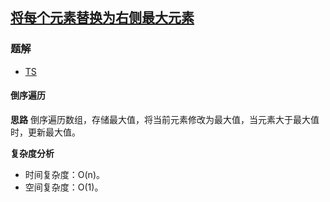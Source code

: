 ## [将每个元素替换为右侧最大元素](https://leetcode-cn.com/problems/replace-elements-with-greatest-element-on-right-side/)

### 题解
+ [TS](../../ts/1408/1299.ts)

#### 倒序遍历
**思路**
倒序遍历数组，存储最大值，将当前元素修改为最大值，当元素大于最大值时，更新最大值。

**复杂度分析**
+ 时间复杂度：O(n)。
+ 空间复杂度：O(1)。